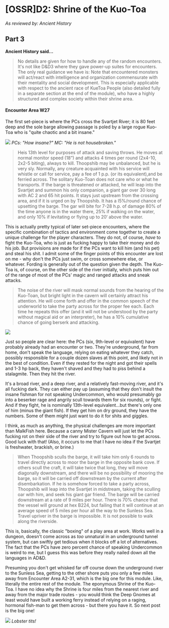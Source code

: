 # [OSSR]D2: Shrine of the Kuo-Toa
_As reviewed by: Ancient History_
## Part 3

**Ancient History said...**
>No details are given for how to handle any of the random encounters. It's not like D&D3 where they gave power-up suites for encounters. The only real guidance we have is:
>Note that encountered monsters will act/react with intelligence and organization commensurate with their mentality and social development. This is especially applicable with respect to the ancient race of KueToa People (also detailed fully in a separate section at the end of the module), who have a highly structured and complex society within their shrine area.

#### Encounter Area W27

The first set-piece is where the PCs cross the Svartjet River; it is 80 feet deep and the sole barge allowing passage is poled by a large rogue Kuo-Toa who is "quite chaotic and a bit insane."

![](https://upload.wikimedia.org/wikipedia/en/thumb/3/3b/Kuo-toa.JPG/200px-Kuo-toa.JPG)
_PCs: "How insane?"
MC: "He is not housebroken."_

>Heis 13th level for purposes of attack and saving throws. He moves at normal monitor speed (18”) and attacks 4 times per round (2x4-10, 2x2-5 biting), always to kill. Thoopshib may be unbalanced, but he is very sly. Normally, any creature acquainted with his service will whistle or call for service, pay a fee of 1 p.p. (or its equivalent),and be ferried across. The solitary Kuo-Toan does not care who or what he transports. If the barge is threatened or attacked, he will leap into the Svartjet and summon his only companion, a giant gar over 30 long with AC 2 and 65 hit points. It stays just upstream from the crossing area, and if it is urged on by Thoopshib. It has a
I5%/round chance of upsetting the barge. The gar will bite for 7-28 h.p. of damage 80% of the time anyone is in the water there, 25% if walking on the water, and only 10% if levitating or flying up to 20‘ above the water.

This is actually pretty typical of later set-piece encounters, where the specific combination of tactics and environment come together to create a unique challenge for the player characters. They do not, of course, _have_ to fight the Kuo-Toa, who is just as fucking happy to take their money and do his job. But provisions are made for if the PCs want to kill him (and his pet) and steal his shit. I admit some of the finger points of this encounter are lost on me - why don't the PCs just swim, or cross somewhere else, or whatever. Fording is generally out of the question given the depth. The Kuo-Toa is, of course, on the other side of the river initially, which puts him out of the range of most of the PCs' magic and ranged attacks and sneak attacks.

>The noise of the river will mask normal sounds from the hearing of the Kuo-Toan, but bright light in the cavern will certainly attract his attention. He will come forth and offer in the common speech of the underworld to take the party across for the proper fee each. Each time he repeats this offer (and it will not be understood by the party without magical aid or an interpreter), he has a 10% cumulative chance of going berserk and attacking.

![](https://s-media-cache-ak0.pinimg.com/originals/bb/81/d4/bb81d4b10f6b0a49101a536f740ce7a8.gif)

Just so people are clear here: the PCs (six, 9th-level or equivalent) have probably already had an encounter or two. They're underground, far from home, don't speak the language, relying on eating whatever they catch, possibly responsible for a couple dozen slaves at this point, and likely not in the best of condition. Even if they rested for the night and got their spells and 1-3 hp back, they haven't shaved and they had to piss behind a stalagmite. Then they hit the river.

It's a broad river, and a deep river, and a relatively fast-moving river, and it's all fucking dark. They can either pay up (assuming that they don't insult the insane fishman for not speaking Undercommon, who would presumably go into a beserker rage and angrily scull towards them for six rounds), or fight. And if they fight, he is nominally 13th-level equivalent...but there's only one of him (minus the giant fish). If they get him on dry ground, they have the numbers. Some of them might just want to do it for shits and giggles.

I think, as much as anything, the physical challenges are more important than MalkFish here. Because a canny Mister Cavern will just let the PCs fucking rot on their side of the river and try to figure out how to get across. Good luck with that! (Also, it occurs to me that I have no idea if the Svartjet is freshwater, brackish, or brine.)

>When Thoopshib sculls the barge, it will take him only 6 rounds to travel directly across to moor the barge in the opposite bank cove. If others scull the craft, it will take twice that long, they will move diagonally downstream, and there will be no possibility of mooring the barge, so it will be carried off downstream by the current after disembarkation. If he is somehow forced to take a party across, Thoopshib will leap into the Svartjet in midstream, taking the sculling oar with him, and seek his giant gar friend. The barge will be carried downstream at a rate of 9 miles per hour. There is 70% chance that the vessel will ground at hex B224, but failing that it will continue at an average speed of 5 miles per hour all the way to the Sunless Sea. Travel upriver in the barge is impossible. It is not possible to walk along the riverside.

This is, basically, the classic "boxing" of a play area at work. Works well in a dungeon, doesn't come across as _too_ unnatural in an underground tunnel system, but can swiftly get tedious when it blocks off a lot of alternatives. The fact that the PCs have zero percent chance of speaking Undercommon is weird to me, but I guess this was before they really nailed down all the languages in AD&D.

Presuming you don't get whisked far off course down the underground river to the Sunless Sea, getting to the other shore puts you only a few miles away from Encounter Area A2-31, which is the big one for this module. Like, literally the entire rest of the module. The eponymous Shrine of the Kuo-Toa. I have no idea why the Shrine is four miles from the nearest river and away from the major trade routes - you would think the Deep Gnomes at least would have built a working ferry instead of relying on a raging, hormonal fish-man to get them across - but there you have it. So next post is the big one!

![](http://3.bp.blogspot.com/--Z1EOEuk7qg/VnrgxvckKLI/AAAAAAAACEQ/BhpFW2d1Cr4/s320/Blibdoolpoolp.jpg)
_Lobster tits!_
